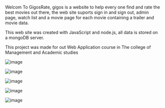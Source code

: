 Welcom To GigosRate, gigos is a website to help every one find and rate the best movies out there, the web site suports sign in and sign out, admin page, watch list and a movie page for each movie containing a trailer and movie data.

This web site was created with JavaScript and node.js, all data is stored on a mongoDB server.

This project was made for out Web Application course in The college of Management and Academic studies




![image](https://user-images.githubusercontent.com/85988766/187155951-a97f0435-de91-4beb-b9ce-c8b97f495942.png)


![image](https://user-images.githubusercontent.com/85988766/187156149-3726fca4-a7ee-4c10-8ae9-2b8e5a094fcd.png)



![image](https://user-images.githubusercontent.com/85988766/187156307-2684dfdb-65a5-4a62-8354-ae73b6df526e.png)


![image](https://user-images.githubusercontent.com/85988766/187156470-ff9a1408-4597-4196-9a53-d556e76d14ad.png)


![image](https://user-images.githubusercontent.com/85988766/187156770-6f803613-9265-4e7c-91fe-54603706fcab.png)
